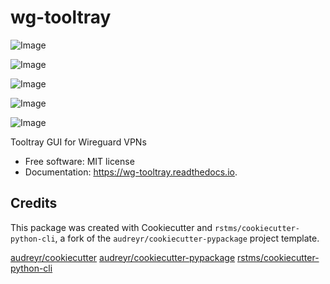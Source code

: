 wg-tooltray
===========


![Image](https://img.shields.io/github/license/rstms/wg_tooltray)

![Image](https://img.shields.io/pypi/v/wg_tooltray.svg)


![Image](https://circleci.com/gh/rstms/wg_tooltray/tree/master.svg?style=shield)

![Image](https://readthedocs.org/projects/wg-tooltray/badge/?version=latest)

![Image](https://pyup.io/repos/github/rstms/wg_tooltray/shield.svg)

Tooltray GUI for Wireguard VPNs


* Free software: MIT license
* Documentation: https://wg-tooltray.readthedocs.io.



Credits
-------

This package was created with Cookiecutter and `rstms/cookiecutter-python-cli`, a fork of the `audreyr/cookiecutter-pypackage` project template.

[audreyr/cookiecutter](https://github.com/audreyr/cookiecutter)
[audreyr/cookiecutter-pypackage](https://github.com/audreyr/cookiecutter-pypackage)
[rstms/cookiecutter-python-cli](https://github.com/rstms/cookiecutter-python-cli)
